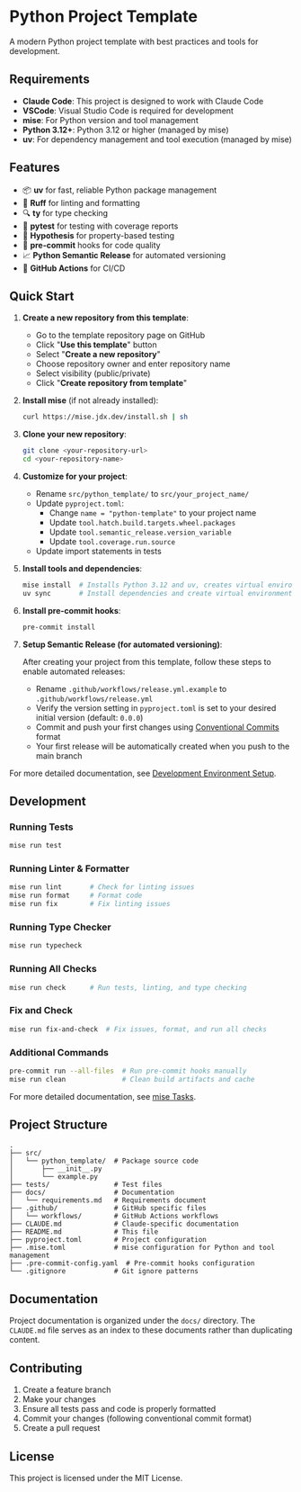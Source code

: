# Python Project Template

A modern Python project template with best practices and tools for development.

## Requirements

- **Claude Code**: This project is designed to work with Claude Code
- **VSCode**: Visual Studio Code is required for development
- **mise**: For Python version and tool management
- **Python 3.12+**: Python 3.12 or higher (managed by mise)
- **uv**: For dependency management and tool execution (managed by mise)

## Features

- 📦 **uv** for fast, reliable Python package management
- 🧹 **Ruff** for linting and formatting
- 🔍 **ty** for type checking
- 🧪 **pytest** for testing with coverage reports
- 🎲 **Hypothesis** for property-based testing
- 🔧 **pre-commit** hooks for code quality
- 📈 **Python Semantic Release** for automated versioning
- 🤖 **GitHub Actions** for CI/CD

## Quick Start

1. **Create a new repository from this template**:

    - Go to the template repository page on GitHub
    - Click "**Use this template**" button
    - Select "**Create a new repository**"
    - Choose repository owner and enter repository name
    - Select visibility (public/private)
    - Click "**Create repository from template**"

1. **Install mise** (if not already installed):

    ```bash
    curl https://mise.jdx.dev/install.sh | sh
    ```

1. **Clone your new repository**:

    ```bash
    git clone <your-repository-url>
    cd <your-repository-name>
    ```

1. **Customize for your project**:

    - Rename `src/python_template/` to `src/your_project_name/`
    - Update `pyproject.toml`:
        - Change `name = "python-template"` to your project name
        - Update `tool.hatch.build.targets.wheel.packages`
        - Update `tool.semantic_release.version_variable`
        - Update `tool.coverage.run.source`
    - Update import statements in tests

1. **Install tools and dependencies**:

    ```bash
    mise install  # Installs Python 3.12 and uv, creates virtual environment
    uv sync       # Install dependencies and create virtual environment
    ```

1. **Install pre-commit hooks**:

    ```bash
    pre-commit install
    ```

1. **Setup Semantic Release (for automated versioning)**:

    After creating your project from this template, follow these steps to
    enable automated releases:

    - Rename `.github/workflows/release.yml.example` to
        `.github/workflows/release.yml`
    - Verify the version setting in `pyproject.toml` is set to your desired
        initial version (default: `0.0.0`)
    - Commit and push your first changes using
        [Conventional Commits](./docs/conventional-commits.md) format
    - Your first release will be automatically created when you push to the
        main branch

For more detailed documentation, see [Development Environment Setup](./docs/development-setup.md).

## Development

### Running Tests

```bash
mise run test
```

### Running Linter & Formatter

```bash
mise run lint       # Check for linting issues
mise run format     # Format code
mise run fix        # Fix linting issues
```

### Running Type Checker

```bash
mise run typecheck
```

### Running All Checks

```bash
mise run check      # Run tests, linting, and type checking
```

### Fix and Check

```bash
mise run fix-and-check  # Fix issues, format, and run all checks
```

### Additional Commands

```bash
pre-commit run --all-files  # Run pre-commit hooks manually
mise run clean              # Clean build artifacts and cache
```

For more detailed documentation, see [mise Tasks](./docs/mise-tasks.md).

## Project Structure

```text
.
├── src/
│   └── python_template/  # Package source code
│       ├── __init__.py
│       └── example.py
├── tests/                # Test files
├── docs/                 # Documentation
│   └── requirements.md   # Requirements document
├── .github/              # GitHub specific files
│   └── workflows/        # GitHub Actions workflows
├── CLAUDE.md             # Claude-specific documentation
├── README.md             # This file
├── pyproject.toml        # Project configuration
├── .mise.toml            # mise configuration for Python and tool management
├── .pre-commit-config.yaml  # Pre-commit hooks configuration
└── .gitignore            # Git ignore patterns
```

## Documentation

Project documentation is organized under the `docs/` directory. The
`CLAUDE.md` file serves as an index to these documents rather than duplicating
content.

## Contributing

1. Create a feature branch
1. Make your changes
1. Ensure all tests pass and code is properly formatted
1. Commit your changes (following conventional commit format)
1. Create a pull request

## License

This project is licensed under the MIT License.
